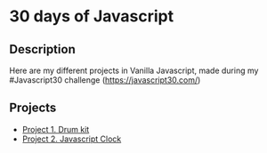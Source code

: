 # 30 days of Javascript

## Description
Here are my different projects in Vanilla Javascript, made during my #Javascript30 challenge (https://javascript30.com/)

## Projects
* [Project 1. Drum kit](./01-Drum-Kit)
* [Project 2. Javascript Clock](./02-Javascript-clock)
